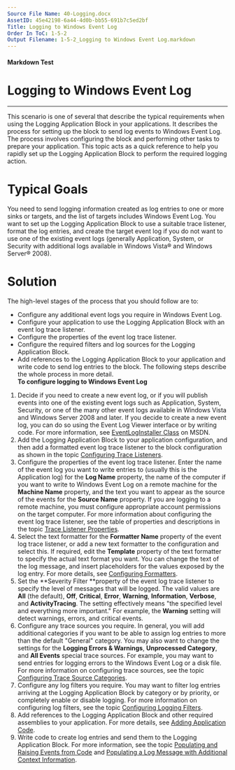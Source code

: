 ```yaml
---
Source File Name: 40-Logging.docx
AssetID: 45e42198-6a44-4d0b-bb55-691b7c5ed2bf
Title: Logging to Windows Event Log
Order In ToC: 1-5-2
Output Filename: 1-5-2_Logging to Windows Event Log.markdown
---
```


#### Markdown Test ####
# Logging to Windows Event Log #
----------

This scenario is one of several that describe the typical requirements when using the Logging Application Block in your applications. It describes the process for setting up the block to send log events to Windows Event Log. The process involves configuring the block and performing other tasks to prepare your application. This topic acts as a quick reference to help you rapidly set up the Logging Application Block to perform the required logging action.  

# Typical Goals #
You need to send logging information created as log entries to one or more sinks or targets, and the list of targets includes Windows Event Log. You want to set up the Logging Application Block to use a suitable trace listener, format the log entries, and create the target event log if you do not want to use one of the existing event logs (generally Application, System, or Security with additional logs available in Windows Vista® and Windows Server® 2008).   

# Solution #
The high-level stages of the process that you should follow are to:  
+ Configure any additional event logs you require in Windows Event Log.
+ Configure your application to use the Logging Application Block with an event log trace listener.
+ Configure the properties of the event log trace listener.
+ Configure the required filters and log sources for the Logging Application Block.
+ Add references to the Logging Application Block to your application and write code to send log entries to the block. 
The following steps describe the whole process in more detail.  
**To configure logging to Windows Event Log**

1. Decide if you need to create a new event log, or if you will publish events into one of the existing event logs such as Application, System, Security, or one of the many other event logs available in Windows Vista and Windows Server 2008 and later. If you decide to create a new event log, you can do so using the Event Log Viewer interface or by writing code. For more information, see [EventLogInstaller Class]({$xref}) on MSDN. 
2. Add the Logging Application Block to your application configuration, and then add a formatted event log trace listener to the block configuration as shown in the topic [Configuring Trace Listeners]({$finalDocSet}). 
3. Configure the properties of the event log trace listener. Enter the name of the event log you want to write entries to (usually this is the Application log) for the **Log Name** property, the name of the computer if you want to write to Windows Event Log on a remote machine for the **Machine Name** property, and the text you want to appear as the source of the events for the **Source Name** property. If you are logging to a remote machine, you must configure appropriate account permissions on the target computer. For more information about configuring the event log trace listener, see the table of properties and descriptions in the topic [Trace Listener Properties]({$finalDocSet}).  
4. Select the text formatter for the **Formatter Name** property of the event log trace listener, or add a new text formatter to the configuration and select this. If required, edit the **Template** property of the text formatter to specify the actual text format you want. You can change the text of the log message, and insert placeholders for the values exposed by the log entry. For more details, see [Configuring Formatters]({$finalDocSet}).
5. Set the **Severity Filter **property of the event log trace listener to specify the level of messages that will be logged. The valid values are **All** (the default), **Off**, **Critical**, **Error**, **Warning**, **Information**, **Verbose**, and **ActivityTracing**. The setting effectively means "the specified level and everything more important." For example, the **Warning** setting will detect warnings, errors, and critical events.
6. Configure any trace sources you require. In general, you will add additional categories if you want to be able to assign log entries to more than the default "General" category. You may also want to change the settings for the **Logging Errors &amp; Warnings**, **Unprocessed Category**, and **All Events** special trace sources. For example, you may want to send entries for logging errors to the Windows Event Log or a disk file. For more information on configuring trace sources, see the topic [Configuring Trace Source Categories]({$finalDocSet}). 
7. Configure any log filters you require. You may want to filter log entries arriving at the Logging Application Block by category or by priority, or completely enable or disable logging. For more information on configuring log filters, see the topic [Configuring Logging Filters]({$finalDocSet}).
8. Add references to the Logging Application Block and other required assemblies to your application. For more details, see [Adding Application Code]({$finalDocSet}).
9. Write code to create log entries and send them to the Logging Application Block. For more information, see the topic [Populating and Raising Events from Code]({$finalDocSet}) and [Populating a Log Message with Additional Context Information]({$finalDocSet}).

